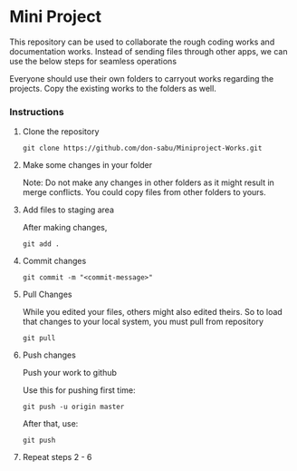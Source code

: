 # Mini Project

This repository can be used to collaborate the rough coding works and documentation works. Instead of sending files through other apps, we can use the below steps for seamless operations

Everyone should use their own folders to carryout works regarding the projects. Copy the existing works to the folders as well.



### Instructions

1. Clone the repository

    ```shell
    git clone https://github.com/don-sabu/Miniproject-Works.git
    ```
2. Make some changes in your folder
    
    Note: Do not make any changes in other folders as it might result in merge conflicts. You could copy files from other folders to yours.

3. Add files to staging area
    
    After making changes,
    ```shell
    git add .
    ```

4. Commit changes
    ```shell
    git commit -m "<commit-message>"
    ```

5. Pull Changes

    While you edited your files, others might also edited theirs. So to load that changes to your local system, you must pull from repository
    ```shell
    git pull
    ```
6. Push changes

    Push your work to github

    Use this for pushing first time:
    ```shell
    git push -u origin master 
    ```
    After that, use:
    ```shell
    git push
    ```
7. Repeat steps 2 - 6